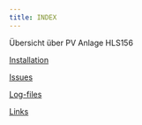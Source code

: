 ```yaml
---
title: INDEX
---
```


Übersicht über PV Anlage HLS156

[Installation](installation/installation.md)

[Issues](issues/issues.md)

[Log-files](logs/logs.md)

[Links](links/links.md)
